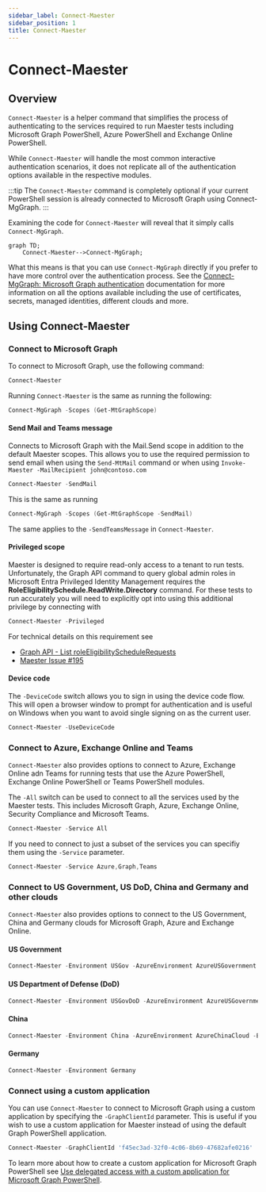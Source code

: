 ```yaml
---
sidebar_label: Connect-Maester
sidebar_position: 1
title: Connect-Maester
---
```


# Connect-Maester

## Overview

`Connect-Maester` is a helper command that simplifies the process of authenticating to the services required to run Maester tests including Microsoft Graph PowerShell, Azure PowerShell and Exchange Online PowerShell.

While `Connect-Maester` will handle the most common interactive authentication scenarios, it does not replicate all of the authentication options available in the respective modules.

:::tip
The `Connect-Maester` command is completely optional if your current PowerShell session is already connected to Microsoft Graph using Connect-MgGraph.
:::

Examining the code for `Connect-Maester` will reveal that it simply calls `Connect-MgGraph`.

```mermaid
graph TD;
    Connect-Maester-->Connect-MgGraph;
```

What this means is that you can use `Connect-MgGraph` directly if you prefer to have more control over the authentication process. See the [Connect-MgGraph: Microsoft Graph authentication](https://learn.microsoft.com/en-us/powershell/microsoftgraph/authentication-commands) documentation for more information on all the options available including the use of certificates, secrets, managed identities, different clouds and more.

## Using Connect-Maester

### Connect to Microsoft Graph

To connect to Microsoft Graph, use the following command:

```powershell
Connect-Maester
```

Running `Connect-Maester` is the same as running the following:

```powershell
Connect-MgGraph -Scopes (Get-MtGraphScope)
```

#### Send Mail and Teams message

Connects to Microsoft Graph with the Mail.Send scope in addition to the default Maester scopes. This allows you to use the required permission to send email when using the `Send-MtMail` command or when using `Invoke-Maester -MailRecipient john@contoso.com`

```powershell
Connect-Maester -SendMail
```

This is the same as running

```powershell
Connect-MgGraph -Scopes (Get-MtGraphScope -SendMail)
```

The same applies to the `-SendTeamsMessage` in `Connect-Maester`.

#### Privileged scope

Maester is designed to require read-only access to a tenant to run tests. Unfortunately, the Graph API command to query global admin roles in Microsoft Entra Privileged Identity Management requires the **RoleEligibilitySchedule.ReadWrite.Directory** command. For these tests to run accurately you will need to explicitly opt into using this additional privilege by connecting with

```powershell
Connect-Maester -Privileged
```

For technical details on this requirement see

* [Graph API - List roleEligibilityScheduleRequests](https://learn.microsoft.com/en-us/graph/api/rbacapplication-list-roleeligibilityschedulerequests?view=graph-rest-1.0&tabs=http#permissions)
* [Maester Issue #195](https://github.com/maester365/maester/issues/195#issuecomment-2170879665)

#### Device code

The `-DeviceCode` switch allows you to sign in using the device code flow. This will open a browser window to prompt for authentication and is useful on Windows when you want to avoid single signing on as the current user.

```powershell
Connect-Maester -UseDeviceCode
```

### Connect to Azure, Exchange Online and Teams

`Connect-Maester` also provides options to connect to Azure, Exchange Online adn Teams for running tests that use the Azure PowerShell, Exchange Online PowerShell or Teams PowerShell modules.

The `-All` switch can be used to connect to all the services used by the Maester tests. This includes Microsoft Graph, Azure, Exchange Online, Security Compliance and Microsoft Teams.

```powershell
Connect-Maester -Service All
```

If you need to connect to just a subset of the services you can specifiy them using the `-Service` parameter.

```powershell
Connect-Maester -Service Azure,Graph,Teams
```

### Connect to US Government, US DoD, China and Germany and other clouds

`Connect-Maester` also provides options to connect to the US Government, China and Germany clouds for Microsoft Graph, Azure and Exchange Online.


#### US Government

```powershell
Connect-Maester -Environment USGov -AzureEnvironment AzureUSGovernment -ExchangeEnvironmentName O365USGovGCCHigh
```

#### US Department of Defense (DoD)

```powershell
Connect-Maester -Environment USGovDoD -AzureEnvironment AzureUSGovernment -ExchangeEnvironmentName O365USGovDoD
```

#### China

```powershell
Connect-Maester -Environment China -AzureEnvironment AzureChinaCloud -ExchangeEnvironmentName O365China
```

#### Germany

```powershell
Connect-Maester -Environment Germany
```

### Connect using a custom application

You can use `Connect-Maester` to connect to Microsoft Graph using a custom application by specifying the `-GraphClientId` parameter. This is useful if you wish to use a custom application for Maester instead of using the default Graph PowerShell application.

```powershell
Connect-Maester -GraphClientId 'f45ec3ad-32f0-4c06-8b69-47682afe0216'
```

To learn more about how to create a custom application for Microsoft Graph PowerShell see [Use delegated access with a custom application for Microsoft Graph PowerShell](https://learn.microsoft.com/en-us/powershell/microsoftgraph/authentication-commands?view=graph-powershell-1.0#use-delegated-access-with-a-custom-application-for-microsoft-graph-powershell).
